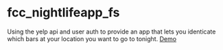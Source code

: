 # fcc_nightlifeapp_fs

Using the yelp api and user auth to provide an app that lets you identicate which bars at your location you want to go to tonight. [Demo](https://fcc-nightlifeapp-fs.herokuapp.com/)
